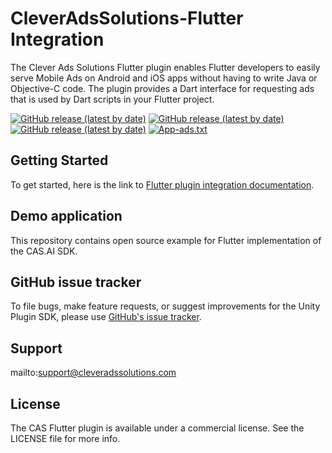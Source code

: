 # CleverAdsSolutions-Flutter Integration
The Clever Ads Solutions Flutter plugin enables Flutter developers to easily serve Mobile Ads on Android and iOS apps without having to write Java or Objective-C code. The plugin provides a Dart interface for requesting ads that is used by Dart scripts in your Flutter project.

[![GitHub release (latest by date)](https://img.shields.io/github/v/release/CleverAdsSolutions/CAS-Flutter?label=CAS%20Flutter)](https://github.com/cleveradssolutions/CAS-Flutter/releases/latest)
[![GitHub release (latest by date)](https://img.shields.io/github/v/release/CleverAdsSolutions/CAS-Android?label=CAS%20Android)](https://github.com/cleveradssolutions/CAS-Android)
[![GitHub release (latest by date)](https://img.shields.io/github/v/release/CleverAdsSolutions/CAS-iOS?label=CAS%20iOS)](https://github.com/cleveradssolutions/CAS-iOS)
[![App-ads.txt](https://img.shields.io/endpoint?url=https://raw.githubusercontent.com/cleveradssolutions/App-ads.txt/master/Shield.json)](https://github.com/cleveradssolutions/App-ads.txt)

## Getting Started
To get started, here is the link to [Flutter plugin integration documentation](https://github.com/cleveradssolutions/CAS-Flutter/wiki).  

## Demo application
This repository contains open source example for Flutter implementation of the CAS.AI SDK.

## GitHub issue tracker
To file bugs, make feature requests, or suggest improvements for the Unity Plugin SDK, please use [GitHub's issue tracker](https://github.com/cleveradssolutions/CAS-Flutter/issues).

## Support
mailto:support@cleveradssolutions.com

## License
The CAS Flutter plugin is available under a commercial license. See the LICENSE file for more info.
